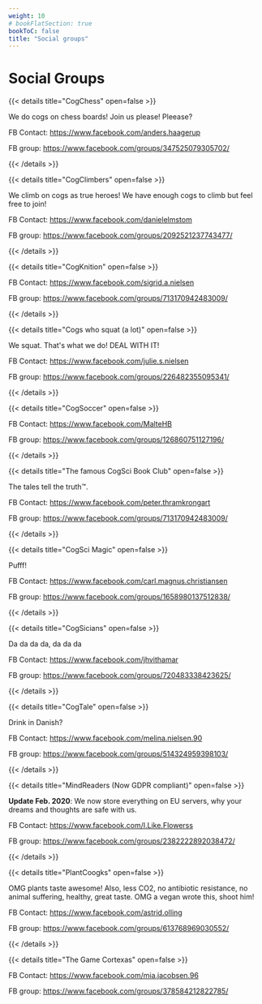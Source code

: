 ```yaml
---
weight: 10
# bookFlatSection: true
bookToC: false
title: "Social groups"
---
```


# Social Groups

{{< details title="CogChess" open=false >}}

We do cogs on chess boards! Join us please! Pleease?

FB Contact: https://www.facebook.com/anders.haagerup 

FB group: https://www.facebook.com/groups/347525079305702/

{{< /details >}}


{{< details title="CogClimbers" open=false >}}

We climb on cogs as true heroes! We have enough cogs to climb but feel free to join!

FB Contact: https://www.facebook.com/danielelmstom

FB group: https://www.facebook.com/groups/2092521237743477/

{{< /details >}}

{{< details title="CogKnition" open=false >}}

FB Contact: https://www.facebook.com/sigrid.a.nielsen

FB group: https://www.facebook.com/groups/713170942483009/

{{< /details >}}


{{< details title="Cogs who squat (a lot)" open=false >}}

We squat. That's what we do! DEAL WITH IT!

FB Contact: https://www.facebook.com/julie.s.nielsen 

FB group: https://www.facebook.com/groups/226482355095341/ 

{{< /details >}}


{{< details title="CogSoccer" open=false >}}

FB Contact: https://www.facebook.com/MalteHB

FB group: https://www.facebook.com/groups/126860751127196/

{{< /details >}}


{{< details title="The famous CogSci Book Club" open=false >}}

The tales tell the truth&trade;.

FB Contact: https://www.facebook.com/peter.thramkrongart 

FB group: https://www.facebook.com/groups/713170942483009/

{{< /details >}}


{{< details title="CogSci Magic" open=false >}}

Pufff!

FB Contact: https://www.facebook.com/carl.magnus.christiansen

FB group: https://www.facebook.com/groups/1658980137512838/ 

{{< /details >}}


{{< details title="CogSicians" open=false >}}

Da da da da, da da da

FB Contact: https://www.facebook.com/jhvithamar

FB group: https://www.facebook.com/groups/720483338423625/

{{< /details >}}


{{< details title="CogTale" open=false >}}

Drink in Danish?

FB Contact: https://www.facebook.com/melina.nielsen.90

FB group: https://www.facebook.com/groups/514324959398103/

{{< /details >}}


{{< details title="MindReaders (Now GDPR compliant)" open=false >}}

**Update Feb. 2020**: We now store everything on EU servers, why your dreams and thoughts are safe with us.

FB Contact: https://www.facebook.com/I.Like.Flowerss 

FB group: https://www.facebook.com/groups/2382222892038472/ 

{{< /details >}}


{{< details title="PlantCoogks" open=false >}}

OMG plants taste awesome! Also, less CO2, no antibiotic resistance, no animal suffering, healthy, great taste. OMG a vegan wrote this, shoot him!

FB Contact: https://www.facebook.com/astrid.olling 

FB group: https://www.facebook.com/groups/613768969030552/ 

{{< /details >}}


{{< details title="The Game Cortexas" open=false >}}

FB Contact: https://www.facebook.com/mia.jacobsen.96 

FB group: https://www.facebook.com/groups/378584212822785/

